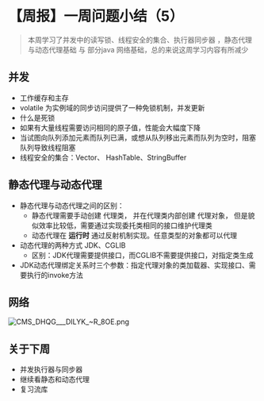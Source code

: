 # 【周报】一周问题小结（5）

> 本周学习了并发中的读写锁、线程安全的集合、执行器同步器 ，静态代理与动态代理基础 与 部分java 网络基础，总的来说这周学习内容有所减少

## 并发

- 工作缓存和主存
- volatile 为实例域的同步访问提供了一种免锁机制，并发更新
- 什么是死锁
- 如果有大量线程需要访问相同的原子值，性能会大幅度下降
- 当试图向队列添加元素而队列已满，或想从队列移出元素而队列为空时，阻塞队列导致线程阻塞
- 线程安全的集合：Vector、 HashTable、StringBuffer



## 静态代理与动态代理

- 静态代理与动态代理之间的区别：
  - 静态代理需要手动创建 代理类， 并在代理类内部创建 代理对象， 但是貌似效率比较低，需要通过实现委托类相同的接口维护代理类
  - 动态代理在 **运行时** 通过反射机制实现。任意类型的对象都可以代理
- 动态代理的两种方式 JDK、CGLIB
  - 区别：JDK代理需要提供接口，而CGLIB不需要提供接口，对指定类生成
- JDK动态代理绑定关系时三个参数：指定代理对象的类加载器、实现接口、需要执行的invoke方法



## 网络

![CMS_DHQG___DILYK_~R_8OE.png](https://i.loli.net/2020/05/13/ARDH5kcPp31lz2G.png)



## 关于下周

- 并发执行器与同步器
- 继续看静态和动态代理
- 复习流库


